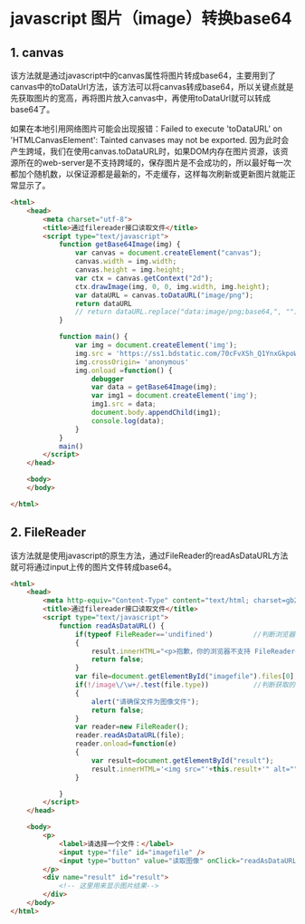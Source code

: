 # javascript 图片（image）转换base64

## 1. canvas

该方法就是通过javascript中的canvas属性将图片转成base64，主要用到了canvas中的toDataUrl方法，该方法可以将canvas转成base64，所以关键点就是先获取图片的宽高，再将图片放入canvas中，再使用toDataUrl就可以转成base64了。

如果在本地引用网络图片可能会出现报错：Failed to execute 'toDataURL' on 'HTMLCanvasElement': Tainted canvases may not be exported. 因为此时会产生跨域，我们在使用canvas.toDataURL时，如果DOM内存在图片资源，该资源所在的web-server是不支持跨域的，保存图片是不会成功的，所以最好每一次都加个随机数，以保证源都是最新的，不走缓存，这样每次刷新或更新图片就能正常显示了。

```html
<html>
    <head>
        <meta charset="utf-8">
        <title>通过filereader接口读取文件</title>
        <script type="text/javascript">
            function getBase64Image(img) {
                var canvas = document.createElement("canvas");
                canvas.width = img.width;
                canvas.height = img.height;
                var ctx = canvas.getContext("2d");
                ctx.drawImage(img, 0, 0, img.width, img.height);
                var dataURL = canvas.toDataURL("image/png");
                return dataURL
                // return dataURL.replace("data:image/png;base64,", "");
            }

            function main() {
                var img = document.createElement('img');
                img.src = 'https://ss1.bdstatic.com/70cFvXSh_Q1YnxGkpoWK1HF6hhy/it/u=3922290090,3177876335&fm=26&gp=0.jpg?v=' + Math.random();  //此处自己替换本地图片的地址
                img.crossOrigin= 'anonymous'
                img.onload =function() {
                    debugger
                    var data = getBase64Image(img);
                    var img1 = document.createElement('img');
                    img1.src = data;
                    document.body.appendChild(img1);
                    console.log(data);
                }
            }
            main()
        </script>
    </head>

    <body>
    </body>

</html>
```

## 2. FileReader

该方法就是使用javascript的原生方法，通过FileReader的readAsDataURL方法就可将通过input上传的图片文件转成base64。

```html
<html>
    <head>
        <meta http-equiv="Content-Type" content="text/html; charset=gb2312" />
        <title>通过filereader接口读取文件</title>
        <script type="text/javascript">
            function readAsDataURL() {
                if(typeof FileReader=='undifined')          //判断浏览器是否支持filereader
                {
                    result.innerHTML="<p>抱歉，你的浏览器不支持 FileReader</p>";
                    return false;
                }
                var file=document.getElementById("imagefile").files[0];
                if(!/image\/\w+/.test(file.type))           //判断获取的是否为图片文件
                {
                    alert("请确保文件为图像文件");
                    return false;
                }
                var reader=new FileReader();
                reader.readAsDataURL(file);
                reader.onload=function(e)
                {
                    var result=document.getElementById("result");
                    result.innerHTML='<img src="'+this.result+'" alt=""/>'
                }

            }
        </script>
    </head>

    <body>
        <p>
            <label>请选择一个文件：</label>
            <input type="file" id="imagefile" />
            <input type="button" value="读取图像" onClick="readAsDataURL();" />
        </p>
        <div name="result" id="result">
            <!-- 这里用来显示图片结果-->
        </div>
    </body>
</html>
```

